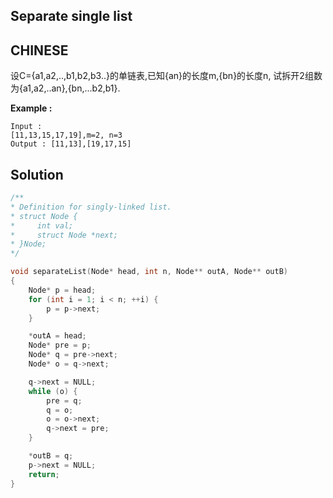 ## Separate single list

## CHINESE
设C={a1,a2,..,b1,b2,b3..}的单链表,已知{an}的长度m,{bn}的长度n,
试拆开2组数为{a1,a2,..an},{bn,...b2,b1}.

**Example :**
```
Input :
[11,13,15,17,19],m=2, n=3
Output : [11,13],[19,17,15]
```

## Solution
``` c
/**
* Definition for singly-linked list.
* struct Node {
*     int val;
*     struct Node *next;
* }Node;
*/

void separateList(Node* head, int n, Node** outA, Node** outB)
{
    Node* p = head;
    for (int i = 1; i < n; ++i) {
        p = p->next;
    }

    *outA = head;
    Node* pre = p;
    Node* q = pre->next;
    Node* o = q->next;

    q->next = NULL;
    while (o) {
        pre = q;
        q = o;
        o = o->next;
        q->next = pre;
    }

    *outB = q;
    p->next = NULL;
    return;
}
```